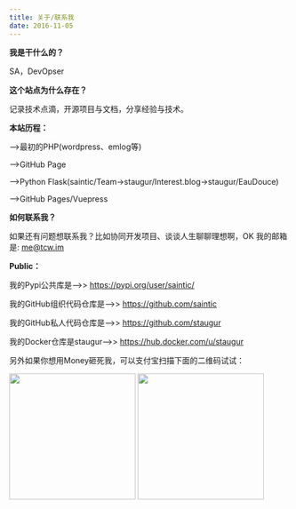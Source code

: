```yaml
---
title: 关于/联系我
date: 2016-11-05
---
```


**我是干什么的？**

SA，DevOpser

**这个站点为什么存在？**

记录技术点滴，开源项目与文档，分享经验与技术。

**本站历程：**

-->最初的PHP(wordpress、emlog等)

-->GitHub Page

-->Python Flask(saintic/Team->staugur/Interest.blog->staugur/EauDouce)

-->GitHub Pages/Vuepress

**如何联系我？**

如果还有问题想联系我？比如协同开发项目、谈谈人生聊聊理想啊，OK
我的邮箱是: [me@tcw.im](mailto:me@tcw.im)

**Public：**

我的Pypi公共库是-->> https://pypi.org/user/saintic/

我的GitHub组织代码仓库是-->> https://github.com/saintic

我的GitHub私人代码仓库是-->> https://github.com/staugur

我的Docker仓库是staugur-->> https://hub.docker.com/u/staugur

另外如果你想用Money砸死我，可以支付宝扫描下面的二维码试试：

<img style="max-width: 100%; width: 227px;" src="https://static.saintic.com/cdn/images/donation-alipay.jpg">

<img style="max-width: 100%; width: 227px;" src="https://static.saintic.com/cdn/images/donation-wechat.png">

